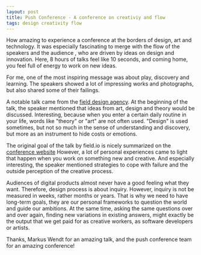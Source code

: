 ```yaml
---
layout: post
title: Push Conference - A conference on creativiy and flow
tags: design creativity flow
---
```

How amazing to experience a conference at the borders of design, art and technology. It was especially fascinating to merge with the flow of the speakers and the audience , who are driven by ideas on design and innovation. Here, 8 hours of talks feel like 10 seconds, and coming home, you feel full of energy to work on new ideas.

For me, one of the most inspiring message was about play, discovery and learning. The speakers showed a lot of impressing works and photographs, but also shared some of their failings. 

A notable talk came from the [field design agency](http://www.field.io). At the beginning of the talk, the speaker mentioned that ideas from art, design and theory would be discussed. Interesting, because when you enter a certain daily routine in your life, words like "theory" or "art" are not often used. "Design" is used sometimes, but not so much in the sense of understanding and discovery, but more as an instrument to hide costs or emotions.

The original goal of the talk by field.io is nicely summarized on the [conference website](http://push-conference.com/2013/speakers/field/) However, a lot of personal experiences came to light that happen when you work on something new and creative. And especially interesting, the speaker mentioned strategies to cope with failure and the outside perception of the creative process.

Audiences of digital products almost never have a good feeling what they want. Therefore, design process is about inquiry. However, inquiry is not be measured in weeks, rather months or years. That is why we need to have long-term goals, they are our personal frameworks to question the world and guide our ambitions. At the same time, asking the same questions over and over again, finding new variations in existing answers, might exactly be the output that we get paid for as creative workers, as software developers or artists. 

Thanks, Markus Wendt for an amazing talk, and the push conference team for an amazing conference!
